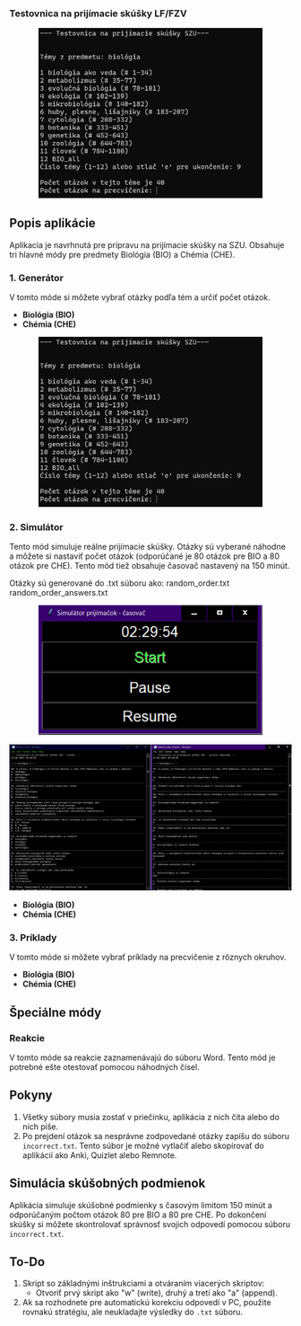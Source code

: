 ### Testovnica na prijímacie skúšky LF/FZV

<p align="center">
  <img src="1.png" width="400">
</p>

## Popis aplikácie

Aplikacia je navrhnutá pre prípravu na prijímacie skúšky na SZU. Obsahuje tri hlavné módy pre predmety Biológia (BIO) a Chémia (CHE).

### 1. Generátor

V tomto móde si môžete vybrať otázky podľa tém a určiť počet otázok.

- **Biológia (BIO)**
- **Chémia (CHE)**

<p align="center">
  <img src="1.png" width="400">
</p>

### 2. Simulátor

Tento mód simuluje reálne prijímacie skúšky. Otázky sú vyberané náhodne a môžete si nastaviť počet otázok (odporúčané je 80 otázok pre BIO a 80 otázok pre CHE). Tento mód tiež obsahuje časovač nastavený na 150 minút.

Otázky sú generované do .txt súboru ako:
random_order.txt
random_order_answers.txt


<p align="center">
  <img src="2.png" width="400">
</p>

<p align="center">
  <img src="3.png" width="804">
</p>


- **Biológia (BIO)**
- **Chémia (CHE)**

### 3. Príklady

V tomto móde si môžete vybrať príklady na precvičenie z rôznych okruhov.

- **Biológia (BIO)**
- **Chémia (CHE)**

## Špeciálne módy

### Reakcie

V tomto móde sa reakcie zaznamenávajú do súboru Word. Tento mód je potrebné ešte otestovať pomocou náhodných čísel.

## Pokyny

1. Všetky súbory musia zostať v priečinku, aplikácia z nich číta alebo do nich píše.
2. Po prejdení otázok sa nesprávne zodpovedané otázky zapíšu do súboru `incorrect.txt`. Tento súbor je možné vytlačiť alebo skopírovať do aplikácií ako Anki, Quizlet alebo Remnote.

## Simulácia skúšobných podmienok

Aplikácia simuluje skúšobné podmienky s časovým limitom 150 minút a odporúčaným počtom otázok 80 pre BIO a 80 pre CHE. Po dokončení skúšky si môžete skontrolovať správnosť svojich odpovedí pomocou súboru `incorrect.txt`.

## To-Do

1. Skript so základnými inštrukciami a otváraním viacerých skriptov:
    - Otvoriť prvý skript ako "w" (write), druhý a tretí ako "a" (append).
2. Ak sa rozhodnete pre automatickú korekciu odpovedí v PC, použite rovnakú stratégiu, ale neukladajte výsledky do `.txt` súboru.
